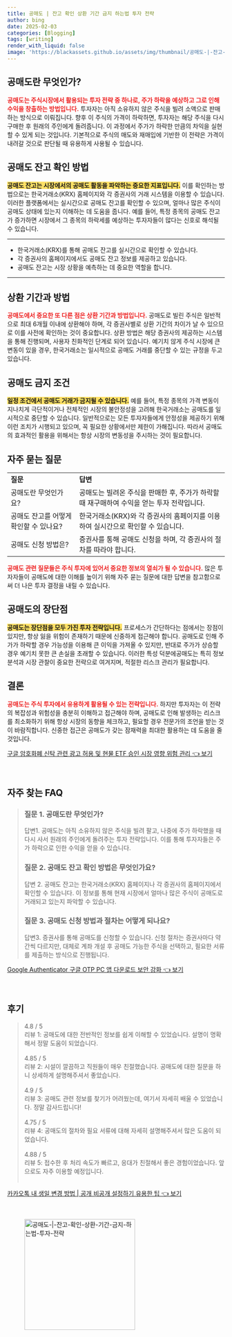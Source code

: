 ```yaml
---
title: 공매도 | 잔고 확인 상환 기간 금지 하는법 투자 전략
author: bing
date: 2025-02-03
categories: [Blogging]
tags: [writing]
render_with_liquid: false
image: 'https://blackassets.github.io/assets/img/thumbnail/공매도-|-잔고-확인-상환-기간-금지-하는법-투자-전략.webp'
---
```



<h2 id='공매도_개념'>공매도란 무엇인가?</h2>

<p><b><span style="color: #ee2323;">공매도는 주식시장에서 활용되는 투자 전략 중 하나로, 주가 하락을 예상하고 그로 인해 수익을 창출하는 방법입니다.</span></b> 투자자는 아직 소유하지 않은 주식을 빌려 소액으로 판매하는 방식으로 이뤄집니다. 향후 이 주식의 가격이 하락하면, 투자자는 해당 주식을 다시 구매한 후 원래의 주인에게 돌려줍니다. 이 과정에서 주가가 하락한 만큼의 차익을 실현할 수 있게 되는 것입니다. 기본적으로 주식의 매도와 재매입에 기반한 이 전략은 가격이 내려갈 것으로 판단될 때 유용하게 사용될 수 있습니다.</p>

<h2 id='공매도_잔고_확인_방법'>공매도 잔고 확인 방법</h2>

<p><b><span style="background-color: #ffe066;">공매도 잔고는 시장에서의 공매도 활동을 파악하는 중요한 지표입니다.</span></b> 이를 확인하는 방법으로는 한국거래소(KRX) 홈페이지와 각 증권사의 거래 시스템을 이용할 수 있습니다. 이러한 플랫폼에서는 실시간으로 공매도 잔고를 확인할 수 있으며, 얼마나 많은 주식이 공매도 상태에 있는지 이해하는 데 도움을 줍니다. 예를 들어, 특정 종목의 공매도 잔고가 증가하면 시장에서 그 종목의 하락세를 예상하는 투자자들이 많다는 신호로 해석될 수 있습니다.</p>

<hr />

<ul>
    <li>한국거래소(KRX)를 통해 공매도 잔고를 실시간으로 확인할 수 있습니다.</li>
    <li>각 증권사의 홈페이지에서도 공매도 잔고 정보를 제공하고 있습니다.</li>
    <li>공매도 잔고는 시장 상황을 예측하는 데 중요한 역할을 합니다.</li>
</ul>

<hr />

<h2 id='상환_기간과_방법'>상환 기간과 방법</h2>

<p><b><span style="color: #ee2323;">공매도에서 중요한 또 다른 점은 상환 기간과 방법입니다.</span></b> 공매도로 빌린 주식은 일반적으로 최대 6개월 이내에 상환해야 하며, 각 증권사별로 상환 기간의 차이가 날 수 있으므로 이를 사전에 확인하는 것이 중요합니다. 상환 방법은 해당 증권사의 제공하는 시스템을 통해 진행되며, 사용자 친화적인 단계로 되어 있습니다. 예기치 않게 주식 시장에 큰 변동이 있을 경우, 한국거래소는 일시적으로 공매도 거래를 중단할 수 있는 규정을 두고 있습니다.</p>

<h2 id='공매도_금지_조건'>공매도 금지 조건</h2>

<p><b><span style="background-color: #ffe066;">일정 조건에서 공매도 거래가 금지될 수 있습니다.</span></b> 예를 들어, 특정 종목의 가격 변동이 지나치게 극단적이거나 전체적인 시장의 불안정성을 고려해 한국거래소는 공매도를 일시적으로 중단할 수 있습니다. 일반적으로는 모든 투자자들에게 안정성을 제공하기 위해 이런 조치가 시행되고 있으며, 꼭 필요한 상황에서만 제한이 가해집니다. 따라서 공매도의 효과적인 활용을 위해서는 항상 시장의 변동성을 주시하는 것이 필요합니다.</p>

<h2 id='자주_묻는_질문'>자주 묻는 질문</h2>

<table>
    <tr>
        <td><b>질문</b></td>
        <td><b>답변</b></td>
    </tr>
    <tr>
        <td>공매도란 무엇인가요?</td>
        <td>공매도는 빌려온 주식을 판매한 후, 주가가 하락할 때 재구매하여 수익을 얻는 투자 전략입니다.</td>
    </tr>
    <tr>
        <td>공매도 잔고를 어떻게 확인할 수 있나요?</td>
        <td>한국거래소(KRX)와 각 증권사의 홈페이지를 이용하여 실시간으로 확인할 수 있습니다.</td>
    </tr>
    <tr>
        <td>공매도 신청 방법은?</td>
        <td>증권사를 통해 공매도 신청을 하며, 각 증권사의 절차를 따라야 합니다.</td>
    </tr>
</table>

<p><b><span style="color: #ee2323;">공매도 관련 질문들은 주식 투자에 있어서 중요한 정보의 열쇠가 될 수 있습니다.</span></b> 많은 투자자들이 공매도에 대한 이해를 높이기 위해 자주 묻는 질문에 대한 답변을 참고함으로써 더 나은 투자 결정을 내릴 수 있습니다.</p>

<h2 id='공매도의_장단점'>공매도의 장단점</h2>

<p><b><span style="background-color: #ffe066;">공매도는 장단점을 모두 가진 투자 전략입니다.</span></b> 프로세스가 간단하다는 점에서는 장점이 있지만, 항상 잃을 위험이 존재하기 때문에 신중하게 접근해야 합니다. 공매도로 인해 주가가 하락할 경우 가능성을 이용해 큰 이익을 가져올 수 있지만, 반대로 주가가 상승할 경우 예기치 못한 큰 손실을 초래할 수 있습니다. 이러한 특성 덕분에공매도는 특히 정보 분석과 시장 관찰이 중요한 전략으로 여겨지며, 적절한 리스크 관리가 필요합니다.</p>

<h2 id='결론'>결론</h2>

<p><b><span style="color: #ee2323;">공매도는 주식 투자에서 유용하게 활용될 수 있는 전략입니다.</span></b> 하지만 투자자는 이 전략의 복잡성과 위험성을 충분히 이해하고 접근해야 하며, 공매도로 인해 발생하는 리스크를 최소화하기 위해 항상 시장의 동향을 체크하고, 필요할 경우 전문가의 조언을 받는 것이 바람직합니다. 신중한 접근은 공매도가 갖는 잠재력을 최대한 활용하는 데 도움을 줄 것입니다.</p>


<p><a class="click-button" title="구글 암호화폐 신탁 관련 광고 허용 및 현물 ETF 승인 시장 영향 위험 관리" href="https://blackassets.github.io/posts/%EA%B5%AC%EA%B8%80-%EC%95%94%ED%98%B8%ED%99%94%ED%8F%90-%EC%8B%A0%ED%83%81-%EA%B4%80%EB%A0%A8-%EA%B4%91%EA%B3%A0-%ED%97%88%EC%9A%A9-%EB%B0%8F-%ED%98%84%EB%AC%BC-ETF-%EC%8A%B9%EC%9D%B8-%EC%8B%9C%EC%9E%A5-%EC%98%81%ED%96%A5-%EC%9C%84%ED%97%98-%EA%B4%80%EB%A6%AC/" rel="dofollow">구글 암호화폐 신탁 관련 광고 허용 및 현물 ETF 승인 시장 영향 위험 관리 👈 보기</a></p><br>
<h2 id='자주_찾는_FAQ'>자주 찾는 FAQ</h2>
<div itemscope="" itemtype="https://schema.org/FAQPage"> 
<blockquote> 
<div itemscope="" itemprop="mainEntity" itemtype="https://schema.org/Question"> 
<h3 itemprop="name">질문 1. 공매도란 무엇인가?</h3> 
<div itemscope="" itemprop="acceptedAnswer" itemtype="https://schema.org/Answer"> 
<span itemprop="text"> 
<p>답변1. 공매도는 아직 소유하지 않은 주식을 빌려 팔고, 나중에 주가 하락했을 때 다시 사서 원래의 주인에게 돌려주는 투자 전략입니다. 이를 통해 투자자들은 주가 하락으로 인한 수익을 얻을 수 있습니다.</p> 
</span> 
</div> 
</div> 

<div itemscope="" itemprop="mainEntity" itemtype="https://schema.org/Question"> 
<h3 itemprop="name">질문 2. 공매도 잔고 확인 방법은 무엇인가요?</h3> 
<div itemscope="" itemprop="acceptedAnswer" itemtype="https://schema.org/Answer"> 
<span itemprop="text"> 
<p>답변 2. 공매도 잔고는 한국거래소(KRX) 홈페이지나 각 증권사의 홈페이지에서 확인할 수 있습니다. 이 정보를 통해 현재 시장에서 얼마나 많은 주식이 공매도로 거래되고 있는지 파악할 수 있습니다.</p> 
</span> 
</div> 
</div> 

<div itemscope="" itemprop="mainEntity" itemtype="https://schema.org/Question"> 
<h3 itemprop="name">질문 3. 공매도 신청 방법과 절차는 어떻게 되나요?</h3> 
<div itemscope="" itemprop="acceptedAnswer" itemtype="https://schema.org/Answer"> 
<span itemprop="text"> 
<p>답변3. 증권사를 통해 공매도를 신청할 수 있습니다. 신청 절차는 증권사마다 약간씩 다르지만, 대체로 계좌 개설 후 공매도 가능한 주식을 선택하고, 필요한 서류를 제출하는 방식으로 진행됩니다.</p> 
</span> 
</div> 
</div> 
</blockquote> 
</div>
<p><a class="click-button" title="Google Authenticator 구글 OTP PC 앱 다운로드 보안 강화" href="https://blackassets.github.io/posts/Google-Authenticator-%EA%B5%AC%EA%B8%80-OTP-PC-%EC%95%B1-%EB%8B%A4%EC%9A%B4%EB%A1%9C%EB%93%9C-%EB%B3%B4%EC%95%88-%EA%B0%95%ED%99%94/" rel="dofollow">Google Authenticator 구글 OTP PC 앱 다운로드 보안 강화 👈 보기</a></p><br>
<h2 id='후기'>후기</h2>
<div itemscope itemtype="https://schema.org/Product">
  <blockquote>
  <div itemprop="review" itemscope itemtype="https://schema.org/Review">
      <div itemprop="reviewRating" itemscope itemtype="https://schema.org/Rating"> <span itemprop="ratingValue">4.8</span> / <span itemprop="bestRating">5</span> </div>
      <span itemprop="reviewBody">리뷰 1: 공매도에 대한 전반적인 정보를 쉽게 이해할 수 있었습니다. 설명이 명확해서 정말 도움이 되었습니다.</span>
  </div>
  <br>
  <div itemprop="review" itemscope itemtype="https://schema.org/Review">
      <div itemprop="reviewRating" itemscope itemtype="https://schema.org/Rating"> <span itemprop="ratingValue">4.85</span> / <span itemprop="bestRating">5</span> </div>
      <span itemprop="reviewBody">리뷰 2: 시설이 깔끔하고 직원들이 매우 친절했습니다. 공매도에 대한 질문을 하니 상세하게 설명해주셔서 좋았습니다.</span>
  </div>
  <br>
  <div itemprop="review" itemscope itemtype="https://schema.org/Review">
      <div itemprop="reviewRating" itemscope itemtype="https://schema.org/Rating"> <span itemprop="ratingValue">4.9</span> / <span itemprop="bestRating">5</span> </div>
      <span itemprop="reviewBody">리뷰 3: 공매도 관련 정보를 찾기가 어려웠는데, 여기서 자세히 배울 수 있었습니다. 정말 감사드립니다!</span>
  </div>
  <br>
  <div itemprop="review" itemscope itemtype="https://schema.org/Review">
      <div itemprop="reviewRating" itemscope itemtype="https://schema.org/Rating"> <span itemprop="ratingValue">4.75</span> / <span itemprop="bestRating">5</span> </div>
      <span itemprop="reviewBody">리뷰 4: 공매도의 절차와 필요 서류에 대해 자세히 설명해주셔서 많은 도움이 되었습니다.</span>
  </div>
  <br>
  <div itemprop="review" itemscope itemtype="https://schema.org/Review">
      <div itemprop="reviewRating" itemscope itemtype="https://schema.org/Rating"> <span itemprop="ratingValue">4.88</span> / <span itemprop="bestRating">5</span> </div>
      <span itemprop="reviewBody">리뷰 5: 접수한 후 처리 속도가 빠르고, 응대가 친절해서 좋은 경험이었습니다. 앞으로도 자주 이용할 예정입니다.</span>
  </div>
  <br>
  </blockquote>
</div>
<p><a class="click-button" title="카카오톡 내 생일 변경 방법 | 공개 비공개 설정하기 유용한 팁" href="https://blackassets.github.io/posts/%EC%B9%B4%EC%B9%B4%EC%98%A4%ED%86%A1-%EB%82%B4-%EC%83%9D%EC%9D%BC-%EB%B3%80%EA%B2%BD-%EB%B0%A9%EB%B2%95-%EA%B3%B5%EA%B0%9C-%EB%B9%84%EA%B3%B5%EA%B0%9C-%EC%84%A4%EC%A0%95%ED%95%98%EA%B8%B0-%EC%9C%A0%EC%9A%A9%ED%95%9C-%ED%8C%81/" rel="dofollow">카카오톡 내 생일 변경 방법 | 공개 비공개 설정하기 유용한 팁 👈 보기</a></p><br>
<figure class="image"><img src="https://blackassets.github.io/assets/img/thumbnail/공매도-|-잔고-확인-상환-기간-금지-하는법-투자-전략.webp" alt="공매도-|-잔고-확인-상환-기간-금지-하는법-투자-전략" width="256" height="256"></figure>